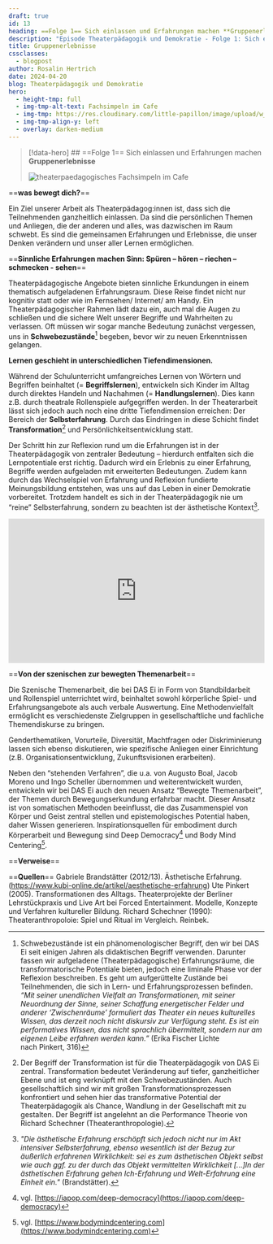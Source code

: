 ```yaml
---
draft: true
id: 13
heading: ==Folge 1== Sich einlassen und Erfahrungen machen **Gruppenerlebnisse**
description: "Episode Theaterpädagogik und Demokratie - Folge 1: Sich einlassen und Erfahrungen machen"
title: Gruppenerlebnisse
cssclasses:
  - blogpost
author: Rosalin Hertrich
date: 2024-04-20
blog: Theaterpädagogik und Demokratie
hero:
  - height-tmp: full
  - img-tmp-alt-text: Fachsimpeln im Cafe
  - img-tmp: https://res.cloudinary.com/little-papillon/image/upload/w_400/v1722971694/dasei/EpisodenHeadbilder_ropdu7.jpg
  - img-tmp-align-y: left
  - overlay: darken-medium
---
```

> [!data-hero] ## ==Folge 1== Sich einlassen und Erfahrungen machen **Gruppenerlebnisse**
> 
> ![theaterpaedagogisches Fachsimpeln im Cafe](https://res.cloudinary.com/little-papillon/image/upload/w_400/v1722971694/dasei/EpisodenHeadbilder_ropdu7.jpg)

<!-- CREARIS_PUBLISH -->

==**was bewegt dich?**==

Ein Ziel unserer Arbeit als Theaterpädagog:innen ist, dass sich die Teilnehmenden ganzheitlich einlassen. Da sind die persönlichen Themen und Anliegen, die der anderen und alles, was dazwischen im Raum schwebt. Es sind die gemeinsamen Erfahrungen und Erlebnisse, die unser Denken verändern und unser aller Lernen ermöglichen. 

==**Sinnliche Erfahrungen machen Sinn: Spüren – hören – riechen – schmecken - sehen**==

Theaterpädagogische Angebote bieten sinnliche Erkundungen in einem thematisch aufgeladenen Erfahrungsraum. Diese Reise findet nicht nur kognitiv statt oder wie im Fernsehen/ Internet/ am Handy. Ein Theaterpädagogischer Rahmen lädt dazu ein, auch mal die Augen zu schließen und die sichere Welt unserer Begriffe und Wahrheiten zu verlassen. Oft müssen wir sogar manche Bedeutung zunächst vergessen, uns in **Schwebezustände**[^1] begeben, bevor wir zu neuen Erkenntnissen gelangen. 
  
**Lernen geschieht in unterschiedlichen Tiefendimensionen.**   
  
Während der Schulunterricht umfangreiches Lernen von Wörtern und Begriffen beinhaltet (= **Begriffslernen**), entwickeln sich Kinder im Alltag durch direktes Handeln und Nachahmen (= **Handlungslernen**). Dies kann z.B. durch theatrale Rollenspiele aufgegriffen werden. In der Theaterarbeit lässt sich jedoch auch noch eine dritte Tiefendimension erreichen: Der Bereich der **Selbsterfahrung**. Durch das Eindringen in diese Schicht findet **Transformation**[^2] und Persönlichkeitsentwicklung statt.   
  
Der Schritt hin zur Reflexion rund um die Erfahrungen ist in der Theaterpädagogik von zentraler Bedeutung – hierdurch entfalten sich die Lernpotentiale erst richtig. Dadurch wird ein Erlebnis zu einer Erfahrung, Begriffe werden aufgeladen mit erweiterten Bedeutungen. Zudem kann durch das Wechselspiel von Erfahrung und Reflexion fundierte Meinungsbildung entstehen, was uns auf das Leben in einer Demokratie vorbereitet. Trotzdem handelt es sich in der Theaterpädagogik nie um “reine” Selbsterfahrung, sondern zu beachten ist der ästhetische Kontext[^3].


<div style="padding:56.25% 0 0 0;position:relative;"><iframe src="https://player.vimeo.com/video/923838347?badge=0&amp;autopause=0&amp;player_id=0&amp;app_id=58479" frameborder="0" allow="autoplay; fullscreen; picture-in-picture; clipboard-write" style="position:absolute;top:0;left:0;width:100%;height:100%;" title="2 Gehört werden – die Erfahrung von Selbstwirksamkeit" data-ready="true"></iframe></div>

==**Von der szenischen zur bewegten Themenarbeit**==

Die Szenische Themenarbeit, die bei DAS Ei in Form von Standbildarbeit und Rollenspiel unterrichtet wird, beinhaltet sowohl körperliche Spiel- und Erfahrungsangebote als auch verbale Auswertung. Eine Methodenvielfalt ermöglicht es verschiedenste Zielgruppen in gesellschaftliche und fachliche Themendiskurse zu bringen. 

Genderthematiken, Vorurteile, Diversität, Machtfragen oder Diskriminierung lassen sich ebenso diskutieren, wie spezifische Anliegen einer Einrichtung (z.B. Organisationsentwicklung, Zukunftsvisionen erarbeiten). 

Neben den “stehenden Verfahren”, die u.a. von Augusto Boal, Jacob Moreno und Ingo Scheller übernommen und weiterentwickelt wurden, entwickeln wir bei DAS Ei auch den neuen Ansatz “Bewegte Themenarbeit”, der Themen durch Bewegungserkundung erfahrbar macht. Dieser Ansatz ist von somatischen Methoden beeinflusst, die das Zusammenspiel von Körper und Geist zentral stellen und epistemologisches Potential haben, daher Wissen generieren. Inspirationsquellen für embodiment durch Körperarbeit und Bewegung sind Deep Democracy[^4] und Body Mind Centering[^5].  

==**Verweise**==

[^1]: Schwebezustände ist ein phänomenologischer Begriff, den wir bei DAS Ei seit einigen Jahren als didaktischen Begriff verwenden. Darunter fassen wir aufgeladene (Theaterpädagogische) Erfahrungsräume, die transformatorische Potentiale bieten, jedoch eine liminale Phase vor der Reflexion beschreiben. Es geht um aufgerüttelte Zustände bei Teilnehmenden, die sich in Lern- und Erfahrungsprozessen befinden. _“Mit seiner unendlichen Vielfalt an Transformationen, mit seiner Neuordnung der Sinne, seiner Schaffung energetischer Felder und anderer ‘Zwischenräume’ formuliert das Theater ein neues kulturelles Wissen, das derzeit noch nicht diskursiv zur Verfügung steht. Es ist ein performatives Wissen, das nicht sprachlich übermittelt, sondern nur am eigenen Leibe erfahren werden kann.”_ (Erika Fischer Lichte nach Pinkert, 316)

[^2]: Der Begriff der Transformation ist für die Theaterpädagogik von DAS Ei zentral. Transformation bedeutet Veränderung auf tiefer, ganzheitlicher Ebene und ist eng verknüpft mit den Schwebezuständen. Auch gesellschaftlich sind wir mit großen Transformationsprozessen konfrontiert und sehen hier das transformative Potential der Theaterpädagogik als Chance, Wandlung in der Gesellschaft mit zu gestalten. Der Begriff ist angelehnt an die Performance Theorie von Richard Schechner (Theateranthropologie).

[^3]: _"Die ästhetische Erfahrung erschöpft sich jedoch nicht nur im Akt intensiver Selbsterfahrung, ebenso wesentlich ist der Bezug zur äußerlich erfahrenen Wirklichkeit: sei es zum ästhetischen Objekt selbst wie auch ggf. zu der durch das Objekt vermittelten Wirk­lichkeit [...]In der ästhetischen Erfahrung gehen Ich-­Erfahrung und Welt­-Erfahrung eine Einheit ein."_ (Brandstätter).

[^4]: vgl. [https://iapop.com/deep-democracy](https://iapop.com/deep-democracy)

[^5]: vgl. [https://www.bodymindcentering.com](https://www.bodymindcentering.com)

==**Quellen**==
Gabriele Brandstätter (2012/13). Ästhetische Erfahrung. (https://www.kubi-online.de/artikel/aesthetische-erfahrung)
Ute Pinkert (2005). Transformationen des Alltags. Theaterprojekte der Berliner Lehrstückpraxis und Live Art bei Forced Entertainment. Modelle, Konzepte und Verfahren kultureller Bildung.
Richard Schechner (1990): Theateranthropoloie: Spiel und Ritual im Vergleich. Reinbek.